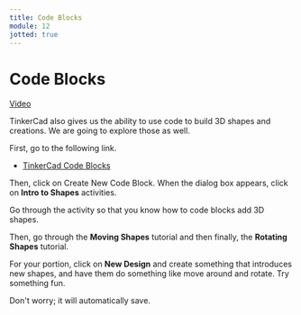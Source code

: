 ```yaml
---
title: Code Blocks
module: 12
jotted: true
---
```


# Code Blocks

<a href="https://umontana.zoom.us/rec/play/vZUtc-uorWg3G4HAsQSDVKVwW47rf_2s2iAf-vAFxEq0VXVVZ1CgNbsVYOD59D7NA8oKX8BfRsLcsaE6?continueMode=true" target="_new">Video</a>

TinkerCad also gives us the ability to use code to build 3D shapes and creations.  We are going to explore those as well. 

First, go to the following link.

* [TinkerCad Code Blocks](https://www.tinkercad.com/dashboard?type=codeblocks&collection=designs)

Then, click on Create New Code Block.  When the dialog box appears, click on **Intro to Shapes** activities.

Go through the activity so that you know how to code blocks add 3D shapes.

Then, go through the **Moving Shapes** tutorial and then finally, the **Rotating Shapes** tutorial.

For your portion, click on **New Design** and create something that introduces new shapes, and have them do something like move around and rotate.  Try something fun.

Don't worry; it will automatically save.
